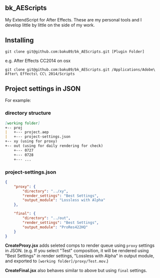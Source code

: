 bk_AEScripts
-----

My ExtendScript for After Effects.
These are my personal tools and I develop little by little on the side of my work. 

## Installing

```
git clone git@github.com:baku89/bk_AEScripts.git [Plugin Folder]
```

e.g. After Effects CC2014 on osx
```
git clone git@github.com:baku89/bk_AEScripts.git /Applications/Adobe\ After\ Effects\ CC\ 2014/Scripts
```


## Project settings in JSON

For example:

### directory structure
```md
[working folder]
+-- proj
|   +--- project.aep
|   +--- project-settings.json
+-- xy (using for proxy)
+-- out (using for daily rendering for check)
    +--- 0727
    +--- 0728
    +--- ...
```

### project-settings.json
```json
{
	"proxy": {
		"directory": "../xy",
		"render_settings": "Best Settings",
		"output_module": "Lossless with Alpha"
	},

	"final": {
		"directory": "../out",
		"render_settings": "Best Settings",
		"output_module": "ProRes422HQ"
	}
}
```

**CreateProxy.jsx** adds seleted comps to render queue using `proxy` settings in JSON. (e.g. If you select "Test" composition, it will be rendered using  "Best Settings" in render settings, "Lossless with Alpha" in output module, and exported to `[working folder]/proxy/Test.mov`.)

**CreateFinal.jsx** also behaves similar to above but using `final` settings.

